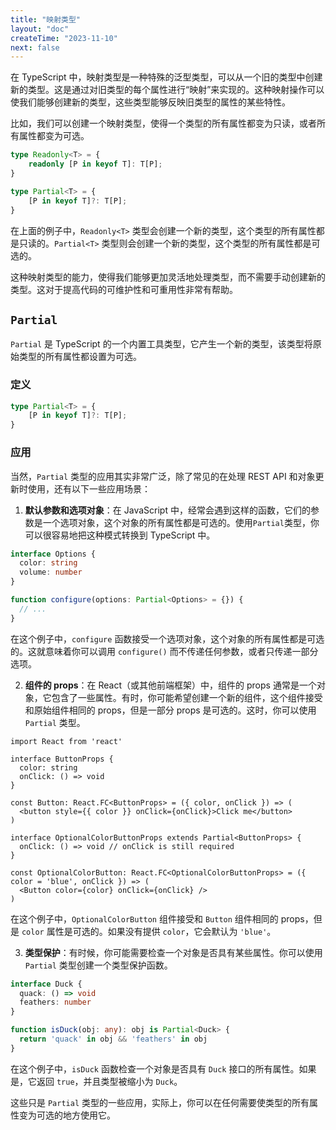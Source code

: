 ```yaml
---
title: "映射类型"
layout: "doc"
createTime: "2023-11-10"
next: false
---
```


在 TypeScript 中，映射类型是一种特殊的泛型类型，可以从一个旧的类型中创建新的类型。这是通过对旧类型的每个属性进行“映射”来实现的。这种映射操作可以使我们能够创建新的类型，这些类型能够反映旧类型的属性的某些特性。

比如，我们可以创建一个映射类型，使得一个类型的所有属性都变为只读，或者所有属性都变为可选。

```TypeScript twoslash
type Readonly<T> = {
    readonly [P in keyof T]: T[P];
}

type Partial<T> = {
    [P in keyof T]?: T[P];
}
```

在上面的例子中，`Readonly<T>` 类型会创建一个新的类型，这个类型的所有属性都是只读的。`Partial<T>` 类型则会创建一个新的类型，这个类型的所有属性都是可选的。

这种映射类型的能力，使得我们能够更加灵活地处理类型，而不需要手动创建新的类型。这对于提高代码的可维护性和可重用性非常有帮助。

## `Partial`

`Partial` 是 TypeScript 的一个内置工具类型，它产生一个新的类型，该类型将原始类型的所有属性都设置为可选。

### 定义

```TypeScript twoslash
type Partial<T> = {
    [P in keyof T]?: T[P];
}
```

### 应用

当然，`Partial` 类型的应用其实非常广泛，除了常见的在处理 REST API 和对象更新时使用，还有以下一些应用场景：

1. **默认参数和选项对象**：在 JavaScript 中，经常会遇到这样的函数，它们的参数是一个选项对象，这个对象的所有属性都是可选的。使用`Partial`类型，你可以很容易地把这种模式转换到 TypeScript 中。

```TypeScript twoslash
interface Options {
  color: string
  volume: number
}

function configure(options: Partial<Options> = {}) {
  // ...
}
```

在这个例子中，`configure` 函数接受一个选项对象，这个对象的所有属性都是可选的。这就意味着你可以调用 `configure()` 而不传递任何参数，或者只传递一部分选项。

2. **组件的 props**：在 React（或其他前端框架）中，组件的 props 通常是一个对象，它包含了一些属性。有时，你可能希望创建一个新的组件，这个组件接受和原始组件相同的 props，但是一部分 props 是可选的。这时，你可以使用 `Partial` 类型。

```tsx twoslash
import React from 'react'

interface ButtonProps {
  color: string
  onClick: () => void
}

const Button: React.FC<ButtonProps> = ({ color, onClick }) => (
  <button style={{ color }} onClick={onClick}>Click me</button>
)

interface OptionalColorButtonProps extends Partial<ButtonProps> {
  onClick: () => void // onClick is still required
}

const OptionalColorButton: React.FC<OptionalColorButtonProps> = ({ color = 'blue', onClick }) => (
  <Button color={color} onClick={onClick} />
)
```

在这个例子中，`OptionalColorButton` 组件接受和 `Button` 组件相同的 props，但是 `color` 属性是可选的。如果没有提供 `color`，它会默认为 `'blue'`。

3. **类型保护**：有时候，你可能需要检查一个对象是否具有某些属性。你可以使用 `Partial` 类型创建一个类型保护函数。

```TypeScript twoslash
interface Duck {
  quack: () => void
  feathers: number
}

function isDuck(obj: any): obj is Partial<Duck> {
  return 'quack' in obj && 'feathers' in obj
}
```

在这个例子中，`isDuck` 函数检查一个对象是否具有 `Duck` 接口的所有属性。如果是，它返回 `true`，并且类型被缩小为 `Duck`。

这些只是 `Partial` 类型的一些应用，实际上，你可以在任何需要使类型的所有属性变为可选的地方使用它。
